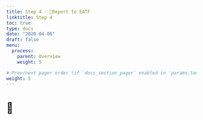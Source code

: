 ```yaml
---
title: Step 4 - 📄Report to EATF
linktitle: Step 4
toc: true
type: docs
date: "2020-04-06"
draft: false
menu:
  process:
    parent: Overview
    weight: 5

# Prev/next pager order (if `docs_section_pager` enabled in `params.toml`)
weight: 5
---
```


# 🚧